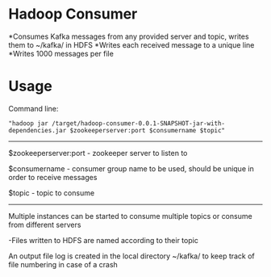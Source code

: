 Hadoop Consumer
===============
*Consumes Kafka messages from any provided server and topic, writes them to ~/kafka/ in HDFS
*Writes each received message to a unique line
*Writes 1000 messages per file

Usage
=====
Command line:
```
"hadoop jar /target/hadoop-consumer-0.0.1-SNAPSHOT-jar-with-dependencies.jar $zookeeperserver:port $consumername $topic"
```
----------------------------------------------------------------------------------------------------

$zookeeperserver:port - zookeeper server to listen to

$consumername - consumer group name to be used, should be unique in order to receive messages

$topic - topic to consume

----------------------------------------------------------------------------------------------------

Multiple instances can be started to consume multiple topics or consume from different servers

   -Files written to HDFS are named according to their topic

An output file log is created in the local directory ~/kafka/ to keep track of file numbering in case of a crash

